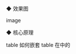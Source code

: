 ◆ 效果图

image

◆ 核心原理

table 如何嵌套 table
在<el-table-column>中的<template>里面直接嵌套<table>，内容就是props.row.childList

<el-table-column type="expand">
  <template slot-scope="props">
    <el-table :data="props.row.childList"/>
复选框如何嵌套复选框
不要用table自带的type="selection"，所有的复选框都自己写


<el-table-column width="50" align="center">
  <!-- 头部的全选按钮，最大的全选 -->
  <div slot="header" slot-scope="scope">
    <el-checkbox
      v-model="globelCheckedAll"
      @change="clickCheckAll(scope)"
      :indeterminate="isIndeterminateAll"
    ></el-checkbox>
  </div>
  <!-- 每一项的选择框，全选子元素 -->
  <template slot-scope="scope">
    <el-checkbox
      v-model="scope.row.isChecked"
      :indeterminate="scope.row.isIndeterminate"
      @change="handleSelectionChange(scope.row)"
    ></el-checkbox>
  </template>
</el-table-column>
<el-table-column align="center" type="expand">
  <template slot-scope="props">
    <!-- 展开内容表 -->
    <el-table
      :data="props.row.childList"
      style="width: 100%"
      class="child-table"
      row-key="guid"
    >
      <el-table-column label="选择" width="120" align="center">
      <!-- 子元素的选择框 -->
        <template slot-scope="scope">
          <el-checkbox
            v-model="scope.row.isChecked"
            @change="clickCheckItemFn(props.row, scope.row)"
          ></el-checkbox>
        </template>
      </el-table-column>

      ...

    </el-table>
  </template>
</el-table-column>

...


data() {
  return {
    isIndeterminateAll: false,
    globelCheckedAll: false,
    tableData: []
  }
},
mounted() {
  this.initData()
},
methods: {
  initData() {
    for (let index = 0; index < 11; index++) {
      this.tableData.push({
        id: index + 1,
        isChecked: false,
        isIndeterminate: false,
        childList: [
          {
            lastTime: '2021/3/2 12:00',
            isChecked: false
          },
          {
            lastTime: '2021/3/2 12:00',
            isChecked: false
          }
        ]
      })
    }
  },
}
◆ 源码

<template>
  <page-box title="test">
    <div slot="box" class="issued-manage">
      <!-- 数据表 -->
      <el-table
        border
        :data="tableData"
        class="issued-list"
        height="100%"
        style="width: 100%"
      >
        <el-table-column width="50" align="center">
          <div slot="header" slot-scope="scope">
            <el-checkbox
              v-model="globelCheckedAll"
              @change="clickCheckAll(scope)"
              :indeterminate="isIndeterminateAll"
            ></el-checkbox>
          </div>
          <template slot-scope="scope">
            <el-checkbox
              v-model="scope.row.isChecked"
              :indeterminate="scope.row.isIndeterminate"
              @change="handleSelectionChange(scope.row)"
            ></el-checkbox>
          </template>
        </el-table-column>
        <el-table-column align="center" type="expand">
          <template slot-scope="props">
            <!-- 展开内容表 -->
            <el-table
              :data="props.row.childList"
              style="width: 100%"
              class="child-table"
              row-key="guid"
            >
              <el-table-column label="选择" width="120" align="center">
                <template slot-scope="scope">
                  <el-checkbox
                    v-model="scope.row.isChecked"
                    @change="clickCheckItemFn(props.row, scope.row)"
                  ></el-checkbox>
                </template>
              </el-table-column>
              <el-table-column prop="auto" label="通行授权" />
              <el-table-column prop="status" label="下发状态" />
              <el-table-column prop="lastTime" label="最后下发时间" />
              <el-table-column label="操作">
                <template slot-scope="scope">
                  <div class="operat-box">
                    <i
                      class="icon icon-del"
                      @click="
                        clickDelFn(
                          props.row,
                          props.$index,
                          scope.row,
                          scope.$index
                        )
                      "
                    >删除</i>
                  </div>
                </template>
              </el-table-column>
            </el-table>
          </template>
        </el-table-column>
        <el-table-column label="序号" prop="id" width="60"></el-table-column>
        <el-table-column label="头像" width="60">
          <template slot-scope="scope">
            <img :src="scope.row.image" class="avator-img" alt="" srcset="" />
          </template>
        </el-table-column>
        <el-table-column label="姓名" prop="name"></el-table-column>
        <el-table-column label="联系方式" prop="tel"></el-table-column>
        <el-table-column label="所属单位" prop="unit"></el-table-column>
        <el-table-column label="人员类型" prop="type"></el-table-column>
        <el-table-column label="录入时间" prop="time"></el-table-column>
      </el-table>
    </div>
  </page-box>
</template>
<script>
export default {
  data() {
    return {
      isIndeterminateAll: false,
      globelCheckedAll: false,
      tableData: []
    }
  },
  mounted() {
    this.initData()
  },
  methods: {
    initData() {
      for (let index = 0; index < 11; index++) {
        this.tableData.push({
          id: index + 1,
          name: '张三',
          tel: '18111778899',
          unit: '公司A-部门C-部门C1',
          image:
            'https://ss1.bdstatic.com/70cFuXSh_Q1YnxGkpoWK1HF6hhy/it/u=2974063438,76061761&fm=26&gp=0.jpg',
          type: '员工',
          time: '2021/2/2712:00',
          isChecked: false,
          isIndeterminate: false,
          childList: [
            {
              guid: 'xx97',
              auto: '高区出入口',
              status: '未下发',
              lastTime: '2021/3/2 12:00',
              isChecked: false
            },
            {
              guid: 'xx98',
              auto: '高区出入口',
              status: '未下发',
              lastTime: '2021/3/2 12:00',
              isChecked: false
            }
          ]
        })
      }
    },
    // 手动更改全选按钮的状态
    updateCheckedAllBtnStatus(value) {
      // 如果是选了勾选
      if (value) {
        // 检查是否所有数据都手动勾选了
        let isAllChecked = this.tableData.every(v => v.isChecked)
        if (isAllChecked) {
          this.globelCheckedAll = true
          this.isIndeterminateAll = false
        } else {
          this.isIndeterminateAll = true
        }
      } else {
        // 检查是否所有数据取消勾选了
        let isAllCancelChecked = this.tableData.every(v => v.isChecked == false)
        if (isAllCancelChecked) {
          this.globelCheckedAll = false
          this.isIndeterminateAll = false
        } else {
          this.isIndeterminateAll = true
        }
      }
    },
    // 全选所有
    clickCheckAll(item) {
      // 此处console的item无效，仅为了eslint校验，而slot-scope="scope"又是必传
      console.log(item)
      this.tableData = this.tableData.map(val => {
        val.isChecked = this.globelCheckedAll
        val.childList = val.childList.map(i => {
          i.isChecked = this.globelCheckedAll
          return i
        })
        return val
      })
      this.updateCheckedAllBtnStatus(this.globelCheckedAll)
    },
    // 每行选择事件
    handleSelectionChange(val) {
      val.childList = val.childList.map(i => {
        i.isChecked = val.isChecked
        return i
      })
      val.isIndeterminate = false
      this.updateCheckedAllBtnStatus(val.isChecked)
    },

    // 每个小项选择事件-单选
    clickCheckItemFn(row, item) {
      // 如果是选了勾选
      if (item.isChecked) {
        this.isIndeterminateAll = true
        // 检查是否所有数据都手动勾选了
        let isAllChecked = row.childList.every(v => v.isChecked)
        if (isAllChecked) {
          row.isChecked = true
          row.isIndeterminate = false
        } else {
          row.isIndeterminate = true
        }
      } else {
        // 检查是否所有数据取消勾选了
        let isAllCancelChecked = row.childList.every(v => v.isChecked == false)
        if (isAllCancelChecked) {
          row.isChecked = false
          row.isIndeterminate = false
          this.isIndeterminateAll = false
        } else {
          row.isIndeterminate = true
        }
      }
    },

    // 单项操作-删除
    clickDelFn(row, index, item, itemIndex) {
      console.log(row, index, item, itemIndex)
    }
  }
}
</script>

<style lang="scss" scoped>
img{
  width:50px;
  height: 50px;
}
</style>
